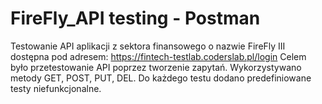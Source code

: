 # FireFly_API testing - Postman
Testowanie API aplikacji z sektora finansowego o nazwie FireFly III dostępna pod adresem: https://fintech-testlab.coderslab.pl/login
Celem było przetestowanie API poprzez tworzenie zapytań. Wykorzystywano metody GET, POST, PUT, DEL. Do każdego testu dodano predefiniowane testy niefunkcjonalne. 